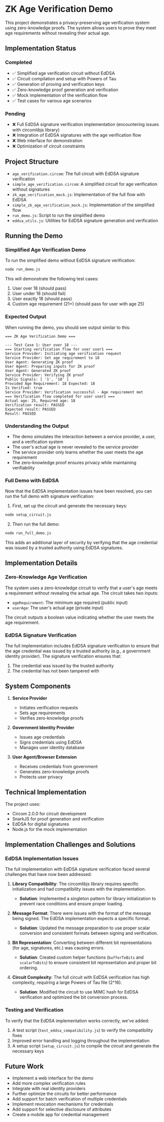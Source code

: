 # ZK Age Verification Demo

This project demonstrates a privacy-preserving age verification system using zero-knowledge proofs. The system allows users to prove they meet age requirements without revealing their actual age.

## Implementation Status

### Completed
- ✅ Simplified age verification circuit without EdDSA
- ✅ Circuit compilation and setup with Powers of Tau
- ✅ Generation of proving and verification keys
- ✅ Zero-knowledge proof generation and verification
- ✅ Mock implementation of the verification flow
- ✅ Test cases for various age scenarios

### Pending
- ❌ Full EdDSA signature verification implementation (encountering issues with circomlibjs library)
- ❌ Integration of EdDSA signatures with the age verification flow
- ❌ Web interface for demonstration
- ❌ Optimization of circuit constraints

## Project Structure

- `age_verification.circom`: The full circuit with EdDSA signature verification
- `simple_age_verification.circom`: A simplified circuit for age verification without signatures
- `zk_age_verification_mock.js`: Implementation of the full flow with EdDSA
- `simple_zk_age_verification_mock.js`: Implementation of the simplified flow
- `run_demo.js`: Script to run the simplified demo
- `eddsa_utils.js`: Utilities for EdDSA signature generation and verification

## Running the Demo

### Simplified Age Verification Demo

To run the simplified demo without EdDSA signature verification:

```bash
node run_demo.js
```

This will demonstrate the following test cases:
1. User over 18 (should pass)
2. User under 18 (should fail)
3. User exactly 18 (should pass)
4. Custom age requirement (21+) (should pass for user with age 25)

### Expected Output

When running the demo, you should see output similar to this:

```
=== ZK Age Verification Demo ===

--- Test Case 1: User over 18 ---
=== Starting verification flow for user user1 ===
Service Provider: Initiating age verification request
Service Provider: Set age requirement to 18
User Agent: Generating ZK proof
User Agent: Preparing inputs for ZK proof
User Agent: Generated ZK proof
Service Provider: Verifying ZK proof
Public Signals: [ '1', '18' ]
Provided Age Requirement: 18 Expected: 18
Is Verified: true
Service Provider: Verification successful - Age requirement met
=== Verification flow completed for user user1 ===
Actual age: 25, Required age: 18
Verification result: PASSED
Expected result: PASSED
Result: PASSED
```

### Understanding the Output

- The demo simulates the interaction between a service provider, a user, and a verification system
- The user's actual age is never revealed to the service provider
- The service provider only learns whether the user meets the age requirement
- The zero-knowledge proof ensures privacy while maintaining verifiability

### Full Demo with EdDSA

Now that the EdDSA implementation issues have been resolved, you can run the full demo with signature verification:

1. First, set up the circuit and generate the necessary keys:

```bash
node setup_circuit.js
```

2. Then run the full demo:

```bash
node run_full_demo.js
```

This adds an additional layer of security by verifying that the age credential was issued by a trusted authority using EdDSA signatures.

## Implementation Details

### Zero-Knowledge Age Verification

The system uses a zero-knowledge circuit to verify that a user's age meets a requirement without revealing the actual age. The circuit takes two inputs:
- `ageRequirement`: The minimum age required (public input)
- `userAge`: The user's actual age (private input)

The circuit outputs a boolean value indicating whether the user meets the age requirement.

### EdDSA Signature Verification

The full implementation includes EdDSA signature verification to ensure that the age credential was issued by a trusted authority (e.g., a government identity provider). The signature verification ensures that:
1. The credential was issued by the trusted authority
2. The credential has not been tampered with

## System Components

1. **Service Provider**
   - Initiates verification requests
   - Sets age requirements
   - Verifies zero-knowledge proofs

2. **Government Identity Provider**
   - Issues age credentials
   - Signs credentials using EdDSA
   - Manages user identity database

3. **User Agent/Browser Extension**
   - Receives credentials from government
   - Generates zero-knowledge proofs
   - Protects user privacy

## Technical Implementation

The project uses:
- Circom 2.0.0 for circuit development
- SnarkJS for proof generation and verification
- EdDSA for digital signatures
- Node.js for the mock implementation

## Implementation Challenges and Solutions

### EdDSA Implementation Issues
The full implementation with EdDSA signature verification faced several challenges that have now been addressed:

1. **Library Compatibility**: The circomlibjs library requires specific initialization and had compatibility issues with the implementation.
   - **Solution**: Implemented a singleton pattern for library initialization to prevent race conditions and ensure proper loading.

2. **Message Format**: There were issues with the format of the message being signed. The EdDSA implementation expects a specific format.
   - **Solution**: Updated the message preparation to use proper scalar conversion and consistent formats between signing and verification.

3. **Bit Representation**: Converting between different bit representations (for age, signatures, etc.) was causing errors.
   - **Solution**: Created custom helper functions (`bufferToBits` and `scalarToBits`) to ensure consistent bit representation and proper bit ordering.

4. **Circuit Complexity**: The full circuit with EdDSA verification has high complexity, requiring a large Powers of Tau file (2^16).
   - **Solution**: Modified the circuit to use MiMC hash for EdDSA verification and optimized the bit conversion process.

### Testing and Verification
To verify that the EdDSA implementation works correctly, we've added:

1. A test script (`test_eddsa_compatibility.js`) to verify the compatibility fixes
2. Improved error handling and logging throughout the implementation
3. A setup script (`setup_circuit.js`) to compile the circuit and generate the necessary keys

## Future Work

- Implement a web interface for the demo
- Add more complex verification rules
- Integrate with real identity providers
- Further optimize the circuits for better performance
- Add support for batch verification of multiple credentials
- Implement revocation mechanisms for credentials
- Add support for selective disclosure of attributes
- Create a mobile app for credential management
